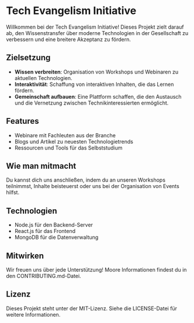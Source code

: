 # Tech Evangelism Initiative

Willkommen bei der Tech Evangelism Initiative! Dieses Projekt zielt darauf ab, den Wissenstransfer über moderne Technologien in der Gesellschaft zu verbessern und eine breitere Akzeptanz zu fördern.

## Zielsetzung
- **Wissen verbreiten**: Organisation von Workshops und Webinaren zu aktuellen Technologien.
- **Interaktivität**: Schaffung von interaktiven Inhalten, die das Lernen fördern.
- **Gemeinschaft aufbauen**: Eine Plattform schaffen, die den Austausch und die Vernetzung zwischen Technikinteressierten ermöglicht.

## Features
- Webinare mit Fachleuten aus der Branche
- Blogs und Artikel zu neuesten Technologietrends
- Ressourcen und Tools für das Selbststudium

## Wie man mitmacht
Du kannst dich uns anschließen, indem du an unseren Workshops teilnimmst, Inhalte beisteuerst oder uns bei der Organisation von Events hilfst.

## Technologien
- Node.js für den Backend-Server
- React.js für das Frontend
- MongoDB für die Datenverwaltung

## Mitwirken
Wir freuen uns über jede Unterstützung! Moore Informationen findest du in den CONTRIBUTING.md-Datei.

## Lizenz
Dieses Projekt steht unter der MIT-Lizenz. Siehe die LICENSE-Datei für weitere Informationen.